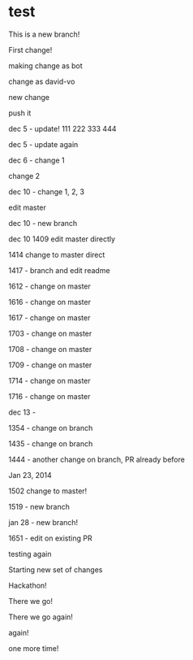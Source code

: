test
====

This is a new branch!

First change!

making change as bot

change as david-vo

new change

push it

dec 5 - update! 111 222 333 444

dec 5 - update again

dec 6 - change 1

change 2

dec 10 - change 1, 2, 3

edit master

dec 10 - new branch

dec 10 1409 edit master directly

1414 change to master direct

1417 - branch and edit readme

1612 - change on master

1616 - change on master

1617 - change on master

1703 - change on master

1708 - change on master

1709 - change on master

1714 - change on master

1716 - change on master

dec 13 - 

1354 - change on branch

1435 - change on branch

1444 - another change on branch, PR already before

Jan 23, 2014 

1502 change to master!

1519 - new branch

jan 28 - new branch!

1651 - edit on existing PR

testing again

Starting new set of changes

Hackathon!

There we go!

There we go again!

again!

one more time!
